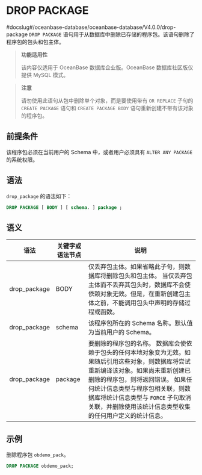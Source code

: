 DROP PACKAGE 
=================================
#docslug#/oceanbase-database/oceanbase-database/V4.0.0/drop-package
`DROP PACKAGE` 语句用于从数据库中删除已存储的程序包。该语句删除了程序包的包头和包主体。

>**功能适用性**
>
>该内容仅适用于 OceanBase 数据库企业版。OceanBase 数据库社区版仅提供 MySQL 模式。

>**注意**
>
>请勿使用此语句从包中删除单个对象，而是要使用带有 `OR REPLACE` 子句的 `CREATE PACKAGE` 语句和 `CREATE PACKAGE BODY` 语句重新创建不带有该对象的程序包。

前提条件 
-------------------------

该程序包必须在当前用户的 Schema 中，或者用户必须具有 `ALTER ANY PACKAGE` 的系统权限。

语法 
-----------------------

`drop_package` 的语法如下：

```sql
DROP PACKAGE [ BODY ] [ schema. ] package ;
```



语义 
-----------------------



|      语法      | 关键字或语法节点 |                                                                                              说明                                                                                               |
|--------------|----------|-----------------------------------------------------------------------------------------------------------------------------------------------------------------------------------------------|
| drop_package | BODY     | 仅丢弃包主体。如果省略此子句，则数据库将删除包头和包主体。 当仅丢弃包主体而不丢弃其包头时，数据库不会使依赖对象无效。但是，在重新创建包主体之前，不能调用包头中声明的存储过程或函数。                                                                                   |
| drop_package | schema   | 该程序包所在的 Schema 名称。默认值为当前用户的 Schema。                                                                                                                                                           |
| drop_package | package  | 要删除的程序包的名称。 数据库会使依赖于包头的任何本地对象变为无效。如果随后引用这些对象，则数据库将尝试重新编译该对象。如果尚未重新创建已删除的程序包，则将返回错误。 如果任何统计信息类型与程序包相关联，则数据库将统计信息类型与 `FORCE` 子句取消关联，并删除使用该统计信息类型收集的任何用户定义的统计信息。 |



示例 
-----------------------

删除程序包 `obdemo_pack`。

```sql
DROP PACKAGE obdemo_pack; 
```



